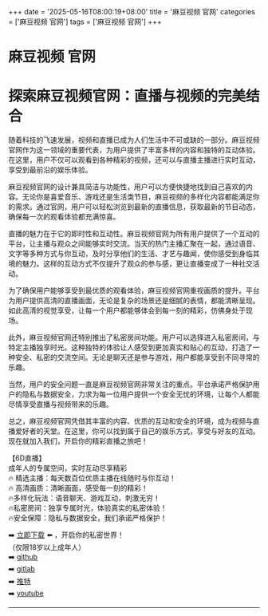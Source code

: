 +++
date = '2025-05-16T08:00:19+08:00'
title = '麻豆视频 官网'
categories = ['麻豆视频 官网']
tags = ['麻豆视频 官网']
+++

# 麻豆视频 官网

# 探索麻豆视频官网：直播与视频的完美结合

随着科技的飞速发展，视频和直播已成为人们生活中不可或缺的一部分。麻豆视频官网作为这一领域的重要代表，为用户提供了丰富多样的内容和独特的互动体验。在这里，用户不仅可以观看到各种精彩的视频，还可以与直播主播进行实时互动，享受到最前沿的娱乐体验。

麻豆视频官网的设计兼具简洁与功能性，用户可以方便快捷地找到自己喜欢的内容。无论你是喜爱音乐、游戏还是生活类节目，麻豆视频的多样化内容都能满足你的需求。通过官网，用户可以轻松浏览到最新的直播信息，获取最新的节目动态，确保每一次的观看体验都充满惊喜。

直播的魅力在于它的即时性和互动性。麻豆视频官网为所有用户提供了一个互动的平台，让主播与观众之间能够实时交流。当天的热门主播汇聚在一起，通过语音、文字等多种方式与你互动，及时分享他们的生活、才艺与趣闻，使你感受到身临其境的魅力。这样的互动方式不仅提升了观众的参与感，更让直播变成了一种社交活动。

为了确保用户能够享受到最优质的观看体验，麻豆视频官网重视画质的提升。平台为用户提供高清的直播画面，无论是复杂的场景还是细腻的表情，都能清晰呈现。如此高清的视觉享受，让每一个用户都能够体会到每一刻的精彩，仿佛身处于现场。

此外，麻豆视频官网还特别推出了私密房间功能。用户可以选择进入私密房间，与特定主播独享时光。这种独特的体验让人感受到更加真实和贴心的互动，打造了一种安全、私密的交流空间。无论是聊天还是参与游戏，用户都能享受到不同寻常的乐趣。

当然，用户的安全问题一直是麻豆视频官网非常关注的重点。平台承诺严格保护用户的隐私与数据安全，力求为每一位用户提供一个安全无忧的环境，让每个人都能尽情享受直播与视频带来的乐趣。

总之，麻豆视频官网凭借其丰富的内容、优质的互动和安全的环境，成为视频与直播爱好者的天堂。在这里，你可以找到属于自己的娱乐方式，享受与好友的互动。现在就加入我们，开启你的精彩直播之旅吧！

【6D直播】  
成年人的专属空间，实时互动尽享精彩  
🔥 精选主播：每天数百位优质主播在线随时与你互动！  
🔥 高清画质：清晰画面，感受每一刻的精彩！  
🔥多样化玩法：语音聊天、游戏互动，刺激无穷！  
🔥私密房间：独享专属时光，体验真实的私密体验！  
🔥安全保障：隐私与数据安全，我们承诺严格保护！  

➡️ [立即下载](https://down123.s3.ap-east-1.amazonaws.com/index.html?channelCode=blog) ⬅️ ，开启你的私密世界！  
（仅限18岁以上成年人）  
➡️ [github](https://aldult-live.github.io/)  
➡️ [gitlab](https://seo-09598d.gitlab.io/)  
➡️ [推特](https://x.com/wegame33)  
➡️ [youtube](https://www.youtube.com/@6Dlive)

---
